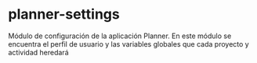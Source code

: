 # planner-settings
Módulo de configuración de la aplicación Planner. En este módulo se encuentra el perfil de usuario y las variables globales que cada proyecto y actividad heredará
